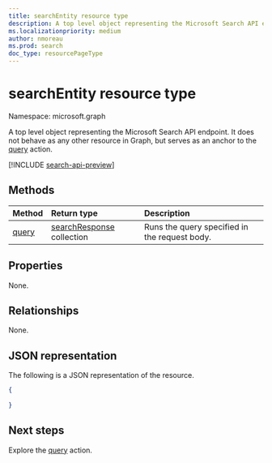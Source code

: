 ```yaml
---
title: searchEntity resource type
description: A top level object representing the Microsoft Search API endpoint.
ms.localizationpriority: medium
author: nmoreau
ms.prod: search
doc_type: resourcePageType
---
```


# searchEntity resource type

Namespace: microsoft.graph

A top level object representing the Microsoft Search API endpoint. It does not behave as any other resource in Graph, but serves as an anchor to the [query](../api/search-query.md) action. 

[!INCLUDE [search-api-preview](../../includes/search-api-preview-signup.md)]

## Methods

| Method                          | Return type                                    | Description                                   |
| :------------------------------ | :--------------------------------------------- | :-------------------------------------------- |
| [query](../api/search-query.md) | [searchResponse](searchresponse.md) collection | Runs the query specified in the request body. |

## Properties

None.

## Relationships

None.

## JSON representation

The following is a JSON representation of the resource.

<!-- {
  "blockType": "resource",
  "@odata.type": "microsoft.graph.searchEntity",
  "baseType": "microsoft.graph.entity"
}
-->

```json
{
  
}
```

## Next steps

Explore the [query](../api/search-query.md) action.

<!-- uuid: 16cd6b66-4b1a-43a1-adaf-3a886856ed98
2019-02-04 14:57:30 UTC -->

<!-- {
  "type": "#page.annotation",
  "description": "A top level object representing the Microsoft Search API endpoint.",
  "keywords": "",
  "section": "documentation",
  "tocPath": ""
}-->
